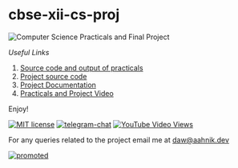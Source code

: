 # cbse-xii-cs-proj

![Computer Science Practicals and Final Project](https://user-images.githubusercontent.com/66209958/106116380-d9eb2180-6177-11eb-8ef4-4e8c7de4b141.png)

*Useful Links*

1. [Source code and output of practicals](https://github.com/aahnik/cbse-xii-cs-proj/tree/main/practicals#cbse-xii-practicals)
2. [Project source code](https://github.com/aahnik/cbse-xii-cs-proj/tree/main/project)
3. [Project Documentation](https://github.com/aahnik/cbse-xii-cs-proj/tree/main/project#marksman)
4. [Practicals and Project Video](https://youtu.be/K7Qe6_rQjmk)

Enjoy!

[![MIT license](https://img.shields.io/pypi/l/ansicolortags.svg)](LICENSE)
[![telegram-chat](https://img.shields.io/badge/chat-@aahnikdaw-blue?logo=telegram)](https://telegram.me/aahnikdaw)
[![YouTube Video Views](https://img.shields.io/youtube/views/K7Qe6_rQjmk?logo=youtube&style=social)](https://youtu.be/K7Qe6_rQjmk)


For any queries related to the project email me at [daw@aahnik.dev](mailto:daw@aahnik.dev)


[![promoted](https://raw.githubusercontent.com/aahnik/aahnik/master/promoted/general.gif)](https://aahnik.github.io/aahnik/promoted/general.html)
